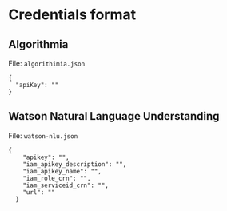 # Credentials format

## Algorithmia

File: `algorithimia.json`

```
{
  "apiKey": ""
}
```

## Watson Natural Language Understanding

File: `watson-nlu.json`

```
{
    "apikey": "",
    "iam_apikey_description": "",
    "iam_apikey_name": "",
    "iam_role_crn": "",
    "iam_serviceid_crn": "",
    "url": ""
  }
```